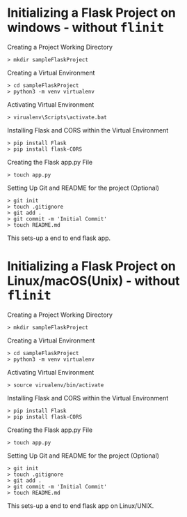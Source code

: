 # Initializing a Flask Project on windows - without <kbd>flinit</kbd>

Creating a Project Working Directory
```
> mkdir sampleFlaskProject
```

Creating a Virtual Environment
```
> cd sampleFlaskProject
> python3 -m venv virtualenv
```

Activating Virtual Environment
```
> virualenv\Scripts\activate.bat
```

Installing Flask and CORS within the Virtual Environment
```
> pip install Flask
> pip install flask-CORS
```

Creating the Flask app.py File
```
> touch app.py
```

Setting Up Git and README for the project (Optional)
```
> git init 
> touch .gitignore
> git add .
> git commit -m 'Initial Commit'
> touch README.md
```

This sets-up a end to end flask app.

# Initializing a Flask Project on Linux/macOS(Unix) - without <kbd>flinit</kbd>

Creating a Project Working Directory
```
> mkdir sampleFlaskProject
```

Creating a Virtual Environment
```
> cd sampleFlaskProject
> python3 -m venv virtualenv
```

Activating Virtual Environment
```
> source virualenv/bin/activate
```

Installing Flask and CORS within the Virtual Environment
```
> pip install Flask
> pip install flask-CORS
```

Creating the Flask app.py File
```
> touch app.py
```

Setting Up Git and README for the project (Optional)
```
> git init 
> touch .gitignore
> git add .
> git commit -m 'Initial Commit'
> touch README.md
```

This sets-up a end to end flask app on Linux/UNIX.

